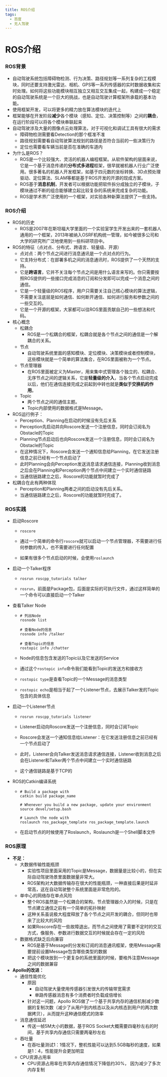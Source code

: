 ```yaml
---
title: ROS介绍
tags:
  - 百度
  - 无人驾驶
---
```


# ROS介绍

### ROS背景

- 自动驾驶系统包括障碍物检测、行为决策、路径规划等一系列复杂的工程模块，同时还要支持激光雷达、相机、GPS等一系列传感器的实时数据收集和实时处理。如何将这些功能模块相互独立又相互交互集成一起，构建成一个稳定的自动驾驶系统是一个巨大的挑战，也是自动驾驶计算框架所承载的基本功能。
- 使用框架开发，可以将更多的精力放在算法模块的迭代上
- 框架能够在开发阶段**减少**各个模块（感知、定位、决策控制等）之间的**耦合**，在运行阶段可以将各个模块串联起来
- 自动驾驶涉及大量的图像点云处理算法，对于可视化和调试工具有很大的需求
  - 障碍物检测需要看Detection的那个框准不准
  - 路径规划需要看自动驾驶算法规划的路径是否符合当前的一些决策行为
  - 定位也需要看车辆当前是否在准确的车道内
- 为什么是ROS？
  - ROS是一个比较强大、灵活的机器人编程框架。从软件架构的层面来说，它是一个基于消息传递的**分布式多进程**框架，很早就被机器人行业广泛使用。很多著名的机器人开发框架，如基于四元数的坐标转换、3D点预处理驱动、定位算法、SLAM等都是基于ROS开发的开源的现成方案。
  - ROS基于**消息机制**，开发者可以根据功能把软件拆分成独立的子模块，子模块通过不断的组合能够建立起比较复杂的系统来完成复杂的功能。
  - ROS是学术界广泛使用的一个框架，对实验各种新算法提供了一些支持。

### ROS介绍

- ROS的历史
  - ROS是2007年在斯坦福大学里面的一个实验室学生开发出来的一套机器人通用的一个框架，2013年被纳入OSRF机构统一管理，如今被很多公司和大学的研究所广泛地使用到一些科研项目中。
- ROS的特征（点对点、分布式、跨语言、轻量级、开源）
  - 点对点：两个节点之间进行消息通讯是一个点对点的行为。
  - 它支持分布式：在部署多机之间的消息通讯时，ROS提供了一个天然的支持。
  - 它是**跨语言**，它并不关注每个节点之间是用什么语言来写的。你只需要按照ROS提供的一些接口完成消息的订阅和分发即可以完成一个消息之间的通信。
  - 它是一个轻量级的ROS程序，用户只需要关注自己核心模块的算法逻辑，不需要关注底层是如何通信、如何断开通信、如何进行服务和参数之间的一些交互的。
  - 它是一个开源的框架，大家都可以往ROS里面贡献自己的一些想法和代码。
- 核心概念
  - 松耦合
    - ROS是一个松耦合的框架，松耦合就是各个节点之间的通信是一个解耦合的关系。
  - 节点
    - 自动驾驶系统里面的感知模块、定位模块、决策模块或者控制模块，这些模块就是一个简单的算法集合，在ROS里面被称为一个节点。
  - 节点管理器
    - 在ROS里面被定义为Master，用来集中式管理各个独立的、松耦合、无序节点之间的逻辑关系，它是**轻量级的介入**，当各个节点启动完成以后，他们在通信连接完成之前起到中转也就是**类似于交换机的作用**。
  - Topic
    - 两个节点之间的通信主题。
    - Topic内部使用的数据格式是Message。
- ROS运行例子：
  - Perception、Planning在启动的时候没有先后关系
  - Perception先启动并向Roscore发送一个注册信息，同时会订阅名为Obstacle的Topic
  - Planning节点启动后也向Roscore发送一个注册信息，同时会订阅名为Obstacle的Topic
  - 在这种情况下，Roscore会发送一个通知信息给Planning，在它发送注册信息之前已经有一个节点启动了
  - 此时Planning会向Perception发送消息请求通信连接，Planning收到消息之后会在Planning和Perception两个节点中间建立一个实时通信链路
  - 当通信链路建立之后，Roscore的功能就暂时完成了
- 松耦合在此有两种体现
  - Perception和Planning两者之间的启动没有先后关系。
  - 当通信链路建立之后，Roscore的功能就暂时完成了。

### ROS实践

- 启动Roscore

  - ```
    roscore
    ```

  - 通过一个简单的命令行`roscore`就可以启动一个节点管理器，不需要进行任何参数的传入，也不需要进行任何配置

  - 如果有很多个节点启动的时候，会使用`roslaunch`

- 启动一个Talker程序

  - ```
    rosrun roscpp_tutorials talker
    ```

  - `rosrun`，前面是Package包，后面是实际的可执行文件，通过这样简单的一个命令可以直接启动一个Talker

- 查看Talker Node

  - ```
    # 列出Node
    rosnode list
    
    # 查看Node的信息
    rosnode info /talker
    
    # 查看Topic的信息
    rostopic info /chatter
    ```

  - Node的信息包含发送的Topic以及它发送的Service

  - 通过这个`rostopic info`命令我们能看到Topic的发送方和接收方

  - `rostopic type`是查看Topic的一个Message的消息类型

  - `rostopic echo`是相当于起了一个Listener节点，去展示Talker发的Topic包含的具体信息

- 启动一个Listener节点

  - ```
    rosrun roscpp_tutorials listener
    ```

  - Listener启动向Roscore发送一个注册信息，同时会订阅Topic

  - Roscore会发送一个通知信息给Listener：在它发送注册信息之前已经有一个节点启动了

  - 此时，Listener会向Talker发送消息请求通信连接，Listener收到消息之后会在Listener和Talker两个节点中间建立一个实时通信链路

  - 这个通信链路是基于TCP的

- ROS的Catkin编译系统

  - ```
    # Build a package with
    catkin build package_name
    
    # Whenever you build a new package, update your environment
    source devel/setup.bash
    
    # Launch the node with
    roslaunch ros_package_template ros_package_template.launch
    ```

  - 在启动节点的时候使用了Roslaunch，Roslaunch是一个Shell脚本文件

### ROS原理

- **不足：**
  - 大数据传输性能瓶颈
    - 实验性项目里面采用的Topic是Message，数据量是比较小的，但在实际自动驾驶场景里面数据量非常大。
    - ROS架构对大数据传输存在很大的性能瓶颈，一种直接后果是时延非常高，这在自动驾驶整个系统里面是非常危险的。
  - 单中心的网络存在单点风险
    - 整个ROS虽然是一个松耦合的架构，节点管理器介入的时候，只是在节点建立通信之前有一个简单的拓扑映射
    - 这种关系虽说极大程度释放了各个节点之间开发的耦合，但同时也带来了比较大的风险
    - 如果Roscore存在一些故障退出，而节点之间使用了需要不定时的交互方式，像服务、参数进行数据交互的时候就会存在一定的风险
  - 数据格式缺乏后向兼容
    - ROS是基于Message的分发和订阅的消息通讯框架，使用Message需要提前设置Message包含哪些类型的数据
    - 把这个模块放到一个更复杂的系统里面的时候，要格外注意Message之间的数据兼容
- **Apollo的改进：**
  - 通信性能优化
    - 原因
      - 自动驾驶大量使用传感器引发很大的传输带宽需求
      - 单路传感器消息有多个消费者时负载成倍增长
    - 针对这一问题，Apollo ROS做了一个基于共享内存的通信机制减少数据的复制次数（减少了从用户到内核态以及从内核态到用户的两次数据拷贝），从而提升这种通信模式的效率
  - 消息通信延迟
    - 传送一帧5M大小的数据，基于ROS Socket大概需要四毫秒左右的时间，基于共享内存通信只需要两毫秒左右
  - 吞吐量
    - 在吞吐量测试1：1情况下，整机性能可以达到5.5GB每秒的速度，如果是1：4，性能提升会更加明显
  - CPU资源占用率
    - CPU资源占用率在共享内存通信情况下降低约30%， 因为减少了多次内存复制